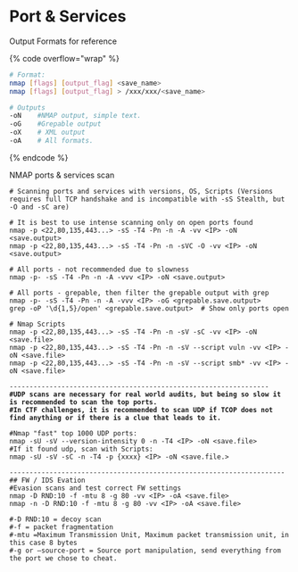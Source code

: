 # Port & Services

Output Formats for reference

{% code overflow="wrap" %}
```bash
# Format:
nmap [flags] [output_flag] <save_name>
nmap [flags] [output_flag] > /xxx/xxx/<save_name>

# Outputs
-oN    #NMAP output, simple text.
-oG    #Grepable output
-oX    # XML output
-oA    # All formats.
```
{% endcode %}

NMAP ports & services scan

<pre class="language-bash" data-overflow="wrap"><code class="lang-bash"># Scanning ports and services with versions, OS, Scripts (Versions requires full TCP handshake and is incompatible with -sS Stealth, but -O and -sC are)

# It is best to use intense scanning only on open ports found
nmap -p &#x3C;22,80,135,443...> -sS -T4 -Pn -n -A -vv &#x3C;IP> -oN &#x3C;save.output>
nmap -p &#x3C;22,80,135,443...> -sS -T4 -Pn -n -sVC -O -vv &#x3C;IP> -oN &#x3C;save.output>

# All ports - not recommended due to slowness
nmap -p- -sS -T4 -Pn -n -A -vvv &#x3C;IP> -oN &#x3C;save.output>

# All ports - grepable, then filter the grepable output with grep
nmap -p- -sS -T4 -Pn -n -A -vvv &#x3C;IP> -oG &#x3C;grepable.save.output>
grep -oP '\d{1,5}/open' &#x3C;grepable.save.output>  # Show only ports open

# Nmap Scripts
nmap -p &#x3C;22,80,135,443...> -sS -T4 -Pn -n -sV -sC -vv &#x3C;IP> -oN &#x3C;save.file>
nmap -p &#x3C;22,80,135,443...> -sS -T4 -Pn -n -sV --script vuln -vv &#x3C;IP> -oN &#x3C;save.file>
nmap -p &#x3C;22,80,135,443...> -sS -T4 -Pn -n -sV --script smb* -vv &#x3C;IP> -oN &#x3C;save.file>

-----------------------------------------------------------------
<strong>#UDP scans are necessary for real world audits, but being so slow it is recommended to scan the top ports.
</strong><strong>#In CTF challenges, it is recommended to scan UDP if TCOP does not find anything or if there is a clue that leads to it.
</strong><strong>
</strong>#Nmap "fast" top 1000 UDP ports:
nmap -sU -sV --version-intensity 0 -n -T4 &#x3C;IP> -oN &#x3C;save.file>
#If it found udp, scan with Scripts:
nmap -sU -sV -sC -n -T4 -p {xxxx} &#x3C;IP> -oN &#x3C;save.file.>

---------------------------------------------------------------------
## FW / IDS Evation
#Evasion scans and test correct FW settings
nmap -D RND:10 -f -mtu 8 -g 80 -vv &#x3C;IP> -oA &#x3C;save.file>
nmap -n -D RND:10 -f -mtu 8 -g 80 -vv &#x3C;IP> -oA &#x3C;save.file>

#-D RND:10 = decoy scan
#-f = packet fragmentation
#-mtu =Maximum Transmission Unit, Maximum packet transmission unit, in this case 8 bytes
#-g or —source-port = Source port manipulation, send everything from the port we chose to cheat.
</code></pre>
